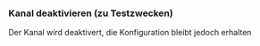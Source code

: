 ﻿### Kanal deaktivieren (zu Testzwecken)

Der Kanal wird deaktivert, die Konfiguration bleibt jedoch erhalten

